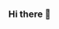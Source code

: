 ### Hi there 👋

<!--
**BharatiyaKaran/bharatiyakaran** is a ✨ _special_ ✨ repository because its `README.md` (this file) appears on your GitHub profile.

Here are some ideas to get you started:

- 🔭 I’m currently working on how to build web applications.
- 🌱 I’m currently learning Django Rest Framework, React JS and API design.
- 👯 I’m looking to collaborate on Django and React.
- 🤔 I’m looking for help with React.
- 💬 Ask me about - "What is the purpose of life !"
- 📫 How to reach me: kk.engineer@gmail.co,
- 😄 Pronouns: KK
- ⚡ Fun fact: I can change your perception of life and reality.
-->
